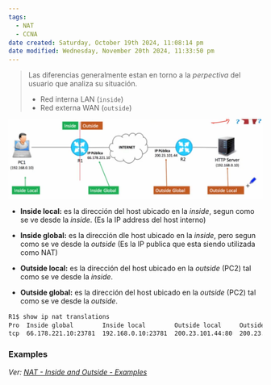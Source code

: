 ```yaml
---
tags:
  - NAT
  - CCNA
date created: Saturday, October 19th 2024, 11:08:14 pm
date modified: Wednesday, November 20th 2024, 11:33:50 pm
---
```



> Las diferencias generalmente estan en torno a la *perpectiva* del usuario que analiza su situación.
> - Red interna LAN (`inside`)
> - Red externa WAN (`outside`)


![](../_anexos_/Screenshot%20from%202024-01-01%2009-18-35.png)

- **Inside local:** es la dirección del host ubicado en la _inside_, segun como se ve desde la _inside_. (Es la IP address del host interno)
- **Inside global:** es la dirección dle host ubicado en la _inside_, pero segun como se ve desde la _outside_ (Es la IP publica que esta siendo utilizada como NAT) 

- **Outside local:** es la dirección del host ubicado en la _outside_ (PC2) tal como se ve desde la _inside_.
- **Outside global:** es la dirección del host ubicado en la _outside_ (PC2) tal como se ve desde la _outside_. 

``` bash
R1$ show ip nat translations
Pro  Inside global        Inside local        Outside local     Outside global
tcp  66.178.221.10:23781  192.168.0.10:23781  200.23.101.44:80  200.23.101.44:80
```

### Examples

_Ver: [NAT - Inside and Outside - Examples](NAT%20-%20Inside%20and%20Outside%20-%20Examples.md)_